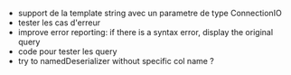 - support de la template string avec un parametre de type ConnectionIO
- tester les cas d'erreur
- improve error reporting: if there is a syntax error, display the original query
- code pour tester les query
- try to namedDeserializer without specific col name ?